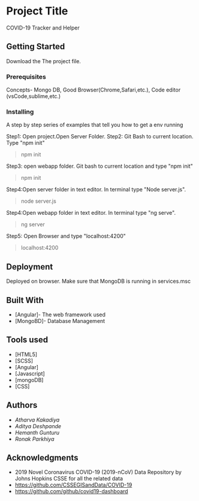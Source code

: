 # Project Title

COVID-19 Tracker and Helper

## Getting Started

Download the The project file.

### Prerequisites

Concepts- Mongo DB, Good Browser(Chrome,Safari,etc.), Code editor (vsCode,sublime,etc.)


### Installing

A step by step series of examples that tell you how to get a  env running

Step1: Open project.Open Server Folder. 
Step2: Git Bash to current location. Type "npm init"



>npm init


Step3: open webapp folder. Git bash to current location and type "npm init"


>npm init


Step4:Open server folder in text editor. In terminal type "Node server.js".



>node server.js



Step4:Open webapp folder in text editor. In terminal type "ng serve".



>ng server

Step5: Open Browser and type "localhost:4200" 


>localhost:4200





## Deployment


Deployed on browser. Make sure that MongoDB is running in services.msc

## Built With

* [Angular]- The web framework used
* [MongoBD]- Database Management

## Tools used
* [HTML5]
* [SCSS]
* [Angular]
* [Javascript]
* [mongoDB]
* [CSS]


## Authors

* *Atharva Kakadiya*
*  *Aditya Deshpande*
*  *Hemanth Gunturu*
*  *Ronak Parkhiya*


## Acknowledgments
* 2019 Novel Coronavirus COVID-19 (2019-nCoV) Data Repository by Johns Hopkins CSSE for all the related data
* https://github.com/CSSEGISandData/COVID-19
* https://github.com/github/covid19-dashboard
